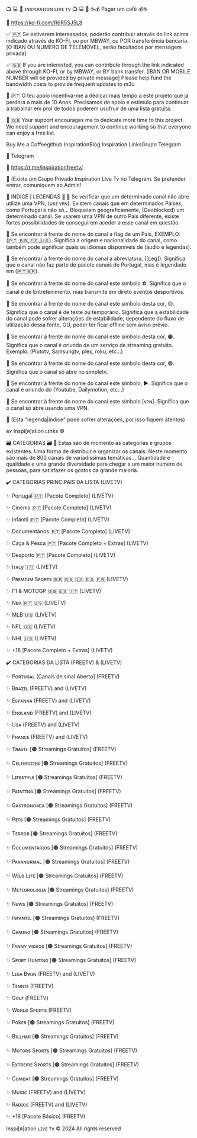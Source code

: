 📺 💻 📱 ɪɴsᴘɪʀᴀᴛɪᴏɴ ʟɪvᴇ ᴛv 📺 💻 📱
☕💰 Pagar um café 💰☕

🔗 https://ko-fi.com/R6R5SJ5L8

✅ 🇵🇹 Se estiverem interessados, poderão contribuir através do link acima indicado através do KO-FI, ou por MBWAY, ou POR transferência bancaria. [O IBAN OU NUMERO DE TELEMOVEL, serão facultados por mensagem privada]

✅ 🇬🇧 If you are interested, you can contribute through the link indicated above through KO-FI, or by MBWAY, or BY bank transfer. [IBAN OR MOBILE NUMBER will be provided by private message] Please help fund the bandwidth costs to provide frequent updates to m3u

📌 🇵🇹 O teu apoio incentiva-me a dedicar mais tempo a este projeto que ja perdora a mais de 10 Anos. Precisamos de apoio e estimulo para continuar a trabalhar em prol de todos poderem usufruir de uma lista gratuita.

📌 🇬🇧 Your support encourages me to dedicate more time to this project. We need support and encouragement to continue working so that everyone can enjoy a free list.

Buy Me a Coffeegithub InspirationBlog Inspiration LinksGrupo Telegram

🚩 Telegram

🔗 https://t.me/inspirationfreetv/

📣 (Existe um Grupo Privado Inspiration Live Tv no Telegram. Se pretender entrar, comuniquem ao Admin!

📝 INDICE | LEGENDAS 📝
📌 Se verificar que um determinado canal não abre utilize uma VPN, (υsᴇ ᴠᴘɴ). Existem canais que em determinados Países, como Portugal e não só... Bloqueiam geograficamente, (Geoblocked) um determinado canal. Se usarem uma VPN de outro Pais diferente, existe fortes possibilidades de conseguirem aceder a esse canal em questão.

📌 Se encontrar à frente do nome do canal a flag de um País, EXEMPLO: (🇵🇹,🇧🇷,🇪🇸,🇺🇸). Significa a origem e nacionalidade do canal, como também pode significar quais os idiomas disponíveis de (áudio e legendas).

📌 Se encontrar à frente do nome do canal a abreviatura, ([Leg]). Significa que o canal não faz parte do pacote canais de Portugal, mas é legendado em (🇵🇹🇧🇷).

📌 Se encontrar à frente do nome do canal este símbolo ⚽️. Significa que o canal é de Entretenimento, mas transmite em direto eventos desportivos.

📌 Se encontrar à frente do nome do canal este símbolo desta cor, 🟡. Significa que o canal é de teste ou temporário. Significa que a estabilidade do canal pode sofrer alterações de estabilidade, dependente do fluxo de utilização dessa fonte, OU, poder ter ficar offline sem aviso prévio.

📌 Se encontrar à frente do nome do canal este símbolo desta cor, 🟤. Significa que o canal é oriundo de um serviço de streaming gratuito. Exemplo: (Plutotv, Samsungtv, plex, roku, etc...)

📌 Se encontrar à frente do nome do canal este símbolo desta cor, 🟢. Significa que o canal só abre no simpletv.

📌 Se encontrar à frente do nome do canal este símbolo, ▶️. Significa que o canal é oriundo do (Youtube, Dailymotion, etc...)

📌 Se encontrar à frente do nome do canal este símbolo [ᴠᴘɴ]. Significa que o canal so abre usando uma VPN.

📢 (Esta "legenda|índice" pode sofrer alterações, por isso fiquem atentos)

ʙʏ Inspi[я]ation ʟɪnks ©

🗃️ CATEGORIAS 🗃️
📢 Estas são de momento as categorias e grupos existentes. Uma forma de distribuir e organizar os canais. Neste momento são mais de 800 canais de variadíssimas temáticas... Quantidade e qualidade e uma grande diversidade para chegar a um maior numero de pessoas, para satisfazer os gostos da grande maioria.

✔️ CATEGORIAS PRINCIPAIS DA LISTA (LIVETV)

✨ Portugal 🇵🇹 [Pacote Completo] (LIVETV)

✨ Cinema 🇵🇹 [Pacote Completo] (LIVETV)

✨ Infantil 🇵🇹 [Pacote Completo] (LIVETV)

✨ Documentários 🇵🇹 [Pacote Completo] (LIVETV)

✨ Caça & Pesca 🇵🇹 [Pacote Completo + Extras] (LIVETV)

✨ Desporto 🇵🇹 [Pacote Completo] (LIVETV)

✨ Iᴛᴀʟy 🇮🇹 (LIVETV)

✨ Pʀᴇᴍɪuᴍ Sᴘoʀᴛs 🇧🇷 🇬🇧 🇺🇸 🇪🇸 🇫🇷 (LIVETV)

✨ F1 & MOTOGP 🇬🇧 🇪🇸 🇮🇹 (LIVETV)

✨ Nʙᴀ 🇵🇹 🇺🇸 (LIVETV)

✨ MLB 🇺🇸 (LIVETV)

✨ NFL 🇺🇸 (LIVETV)

✨ NHL 🇺🇸 (LIVETV)

✨ +18 [Pacote Completo + Extras] (LIVETV)

✔️ CATEGORIAS DA LISTA (FREETV) & (LIVETV)

✨ Poʀᴛᴜɢᴀʟ [Canais de sinal Aberto] (FREETV)

✨ Bʀᴀzɪʟ (FREETV) and (LIVETV)

✨ Esᴘᴀɴʜᴀ (FREETV) and (LIVETV)

✨ Eɴɢʟᴀɴᴅ (FREETV) and (LIVETV)

✨ Usᴀ (FREETV) and (LIVETV)

✨ Fʀᴀɴcᴇ (FREETV) and (LIVETV)

✨ Tʀᴀvᴇʟ [🟤 Streamings Gratuitos] (FREETV)

✨ Cᴇʟᴇʙʀɪᴛɪᴇs [🟤 Streamings Gratuitos] (FREETV)

✨ Lɪғᴇsᴛʏʟᴇ [🟤 Streamings Gratuitos] (FREETV)

✨ Pᴀɪɴᴛɪɴɢ [🟤 Streamings Gratuitos] (FREETV)

✨ Gᴀsᴛʀᴏɴoᴍɪᴀ [🟤 Streamings Gratuitos] (FREETV)

✨ Pᴇᴛs [🟤 Streamings Gratuitos] (FREETV)

✨ Tᴇʀʀoʀ [🟤 Streamings Gratuitos] (FREETV)

✨ Docuᴍᴇɴᴛᴀʀɪos [🟤 Streamings Gratuitos] (FREETV)

✨ Pᴀʀᴀɴoʀᴍᴀʟ [🟤 Streamings Gratuitos] (FREETV)

✨ Wɪʟᴅ Lɪғᴇ [🟤 Streamings Gratuitos] (FREETV)

✨ Mᴇᴛᴇoʀoʟoɢɪᴀ [🟤 Streamings Gratuitos] (FREETV)

✨ Nᴇws [🟤 Streamings Gratuitos] (FREETV)

✨ Iɴғᴀɴᴛɪʟ [🟤 Streamings Gratuitos] (FREETV)

✨ Gᴀᴍɪɴɢ [🟤 Streamings Gratuitos] (FREETV)

✨ Fᴀɴɴʏ vɪᴅᴇos [🟤 Streamings Gratuitos] (FREETV)

✨ Sᴘoʀᴛ Huɴᴛɪɴɢ [🟤 Streamings Gratuitos] (FREETV)

✨ Lɪɢᴀ Bwɪɴ (FREETV) and (LIVETV)

✨ Tᴇɴɴɪs (FREETV)

✨ Goʟғ (FREETV)

✨ Woʀʟᴅ Sᴘoʀᴛs (FREETV)

✨ Pokᴇʀ [🟤 Streamings Gratuitos] (FREETV)

✨ Bɪʟʟнᴀʀ [🟤 Streamings Gratuitos] (FREETV)

✨ Moᴛoʀs Sᴘoʀᴛs [🟤 Streamings Gratuitos] (FREETV)

✨ Exᴛʀᴇmᴇ Sᴘoʀᴛs [🟤 Streamings Gratuitos] (FREETV)

✨ Coᴍʙᴀᴛ [🟤 Streamings Gratuitos] (FREETV)

✨ Mυsɪc (FREETV) and (LIVETV)

✨ Rᴀᴅɪos (FREETV) and (LIVETV)

✨ +18 [Pacote Básico] (FREETV)

Inspi[я]ation ʟɪvᴇ ᴛv © 2024 All rights reserved

